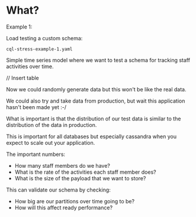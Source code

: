 # What?

Example 1:

Load testing a custom schema:

`cql-stress-example-1.yaml`

Simple time series model where we want to test a schema for tracking staff
activities over time.

// Insert table

Now we could randomly generate data but this won't be like the real data.

We could also try and take data from production, but wait this application
hasn't been made yet :-/

What is important is that the distribution of our test data is similar to the
distribution of the data in production.

This is important for all databases but especially cassandra when you expect to
scale out your application.

The important numbers:

* How many staff members do we have?
* What is the rate of the activities each staff member does?
* What is the size of the payload that we want to store?

This can validate our schema by checking:

* How big are our partitions over time going to be?
* How will this affect ready performance?
